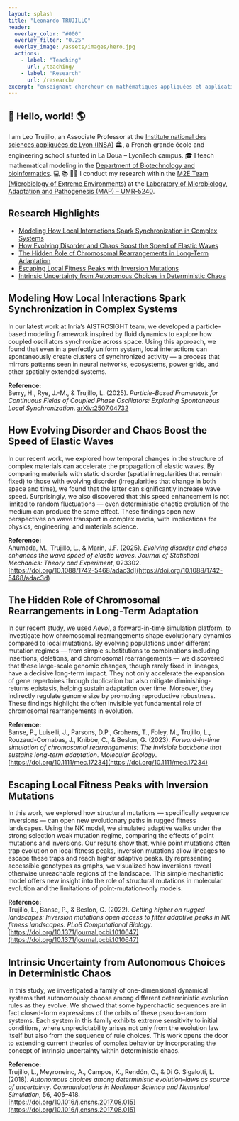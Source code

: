 ```yaml
---
layout: splash
title: "Leonardo TRUJILLO"
header:
  overlay_color: "#000"
  overlay_filter: "0.25"
  overlay_image: /assets/images/hero.jpg
  actions:
    - label: "Teaching"
      url: /teaching/
    - label: "Research"
      url: /research/
excerpt: "enseignant-chercheur en mathématiques appliquées et applications des mathématiques"
---
```


## 🤗 Hello, world! 🌎
I am Leo Trujillo, an Associate Professor at the [Institute national des sciences appliquées de Lyon (INSA)](https://www.insa-lyon.fr/fr) 🏛️, a French grande école and engineering school situated in La Doua – LyonTech campus.
🎓 I teach mathematical modeling in the [Department of Biotechnology and bioinformatics](https://biotech-bioinfo.insa-lyon.fr/fr). 💻 📚 ✍🏻 I conduct my research within the [M2E Team (Microbiology of Extreme Environments)](https://map.insa-lyon.fr/fr/content/microbiologie-environnements-extremes) at the [Laboratory of Microbiology, Adaptation and Pathogenesis (MAP) – UMR-5240](https://map.insa-lyon.fr/fr).


## Research Highlights

- [Modeling How Local Interactions Spark Synchronization in Complex Systems](#modeling-how-local-interactions-spark-synchronization-in-complex-systems)
- [How Evolving Disorder and Chaos Boost the Speed of Elastic Waves](#how-evolving-disorder-and-chaos-boost-the-speed-of-elastic-waves)
- [The Hidden Role of Chromosomal Rearrangements in Long-Term Adaptation](#the-hidden-role-of-chromosomal-rearrangements-in-long-term-adaptation)
- [Escaping Local Fitness Peaks with Inversion Mutations](#escaping-local-fitness-peaks-with-inversion-mutations)
- [Intrinsic Uncertainty from Autonomous Choices in Deterministic Chaos](#intrinsic-uncertainty-from-autonomous-choices-in-deterministic-chaos)

## Modeling How Local Interactions Spark Synchronization in Complex Systems

In our latest work at Inria’s AISTROSIGHT team, we developed a particle-based modeling framework inspired by fluid dynamics to explore how coupled oscillators synchronize across space. Using this approach, we found that even in a perfectly uniform system, local interactions can spontaneously create clusters of synchronized activity — a process that mirrors patterns seen in neural networks, ecosystems, power grids, and other spatially extended systems.

**Reference:**  
Berry, H., Rye, J.-M., & Trujillo, L. (2025). *Particle-Based Framework for Continuous Fields of Coupled Phase Oscillators: Exploring Spontaneous Local Synchronization*. [arXiv:2507.04732](https://arxiv.org/abs/2507.04732)

## How Evolving Disorder and Chaos Boost the Speed of Elastic Waves

In our recent work, we explored how temporal changes in the structure of complex materials can accelerate the propagation of elastic waves. By comparing materials with static disorder (spatial irregularities that remain fixed) to those with evolving disorder (irregularities that change in both space and time), we found that the latter can significantly increase wave speed. Surprisingly, we also discovered that this speed enhancement is not limited to random fluctuations — even deterministic chaotic evolution of the medium can produce the same effect. These findings open new perspectives on wave transport in complex media, with implications for physics, engineering, and materials science.

**Reference:**  
Ahumada, M., Trujillo, L., & Marín, J.F. (2025). *Evolving disorder and chaos enhances the wave speed of elastic waves*. *Journal of Statistical Mechanics: Theory and Experiment*, 023302.  
[https://doi.org/10.1088/1742-5468/adac3d](https://doi.org/10.1088/1742-5468/adac3d)

## The Hidden Role of Chromosomal Rearrangements in Long-Term Adaptation

In our recent study, we used *Aevol*, a forward-in-time simulation platform, to investigate how chromosomal rearrangements shape evolutionary dynamics compared to local mutations. By evolving populations under different mutation regimes — from simple substitutions to combinations including insertions, deletions, and chromosomal rearrangements — we discovered that these large-scale genomic changes, though rarely fixed in lineages, have a decisive long-term impact. They not only accelerate the expansion of gene repertoires through duplication but also mitigate diminishing-returns epistasis, helping sustain adaptation over time. Moreover, they indirectly regulate genome size by promoting reproductive robustness. These findings highlight the often invisible yet fundamental role of chromosomal rearrangements in evolution.

**Reference:**  
Banse, P., Luiselli, J., Parsons, D.P., Grohens, T., Foley, M., Trujillo, L., Rouzaud-Cornabas, J., Knibbe, C., & Beslon, G. (2023). *Forward-in-time simulation of chromosomal rearrangements: The invisible backbone that sustains long-term adaptation*. *Molecular Ecology*.  
[https://doi.org/10.1111/mec.17234](https://doi.org/10.1111/mec.17234)

## Escaping Local Fitness Peaks with Inversion Mutations

In this work, we explored how structural mutations — specifically sequence inversions — can open new evolutionary paths in rugged fitness landscapes. Using the NK model, we simulated adaptive walks under the strong selection weak mutation regime, comparing the effects of point mutations and inversions. Our results show that, while point mutations often trap evolution on local fitness peaks, inversion mutations allow lineages to escape these traps and reach higher adaptive peaks. By representing accessible genotypes as graphs, we visualized how inversions reveal otherwise unreachable regions of the landscape. This simple mechanistic model offers new insight into the role of structural mutations in molecular evolution and the limitations of point-mutation-only models.

**Reference:**  
Trujillo, L., Banse, P., & Beslon, G. (2022). *Getting higher on rugged landscapes: Inversion mutations open access to fitter adaptive peaks in NK fitness landscapes*. *PLoS Computational Biology*.  
[https://doi.org/10.1371/journal.pcbi.1010647](https://doi.org/10.1371/journal.pcbi.1010647)

## Intrinsic Uncertainty from Autonomous Choices in Deterministic Chaos

In this study, we investigated a family of one-dimensional dynamical systems that autonomously choose among different deterministic evolution rules as they evolve. We showed that some hyperchaotic sequences are in fact closed-form expressions of the orbits of these pseudo-random systems. Each system in this family exhibits extreme sensitivity to initial conditions, where unpredictability arises not only from the evolution law itself but also from the sequence of rule choices. This work opens the door to extending current theories of complex behavior by incorporating the concept of intrinsic uncertainty within deterministic chaos.

**Reference:**  
Trujillo, L., Meyroneinc, A., Campos, K., Rendón, O., & Di G. Sigalotti, L. (2018). *Autonomous choices among deterministic evolution–laws as source of uncertainty*. *Communications in Nonlinear Science and Numerical Simulation*, 56, 405–418.  
[https://doi.org/10.1016/j.cnsns.2017.08.015](https://doi.org/10.1016/j.cnsns.2017.08.015)
